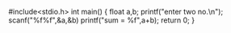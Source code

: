 #include<stdio.h>
int main()
{
  float a,b;
  printf("enter two no.\n");
  scanf("%f%f",&a,&b)
  printf("sum = %f",a+b);
  return 0;
}

